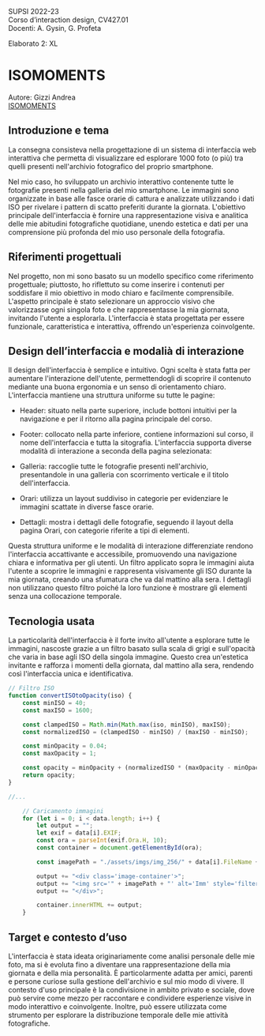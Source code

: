 SUPSI 2022-23  
Corso d’interaction design, CV427.01  
Docenti: A. Gysin, G. Profeta  

Elaborato 2: XL

# ISOMOMENTS
Autore: Gizzi Andrea  
[ISOMOMENTS](https://andrea-gizzi.github.io/Isomoments/)

## Introduzione e tema
La consegna consisteva nella progettazione di un sistema di interfaccia web interattiva che permetta di visualizzare ed esplorare 1000 foto (o più) tra quelli presenti nell'archivio fotografico del proprio smartphone.

Nel mio caso, ho sviluppato un archivio interattivo contenente tutte le fotografie presenti nella galleria del mio smartphone. Le immagini sono organizzate in base alle fasce orarie di cattura e analizzate utilizzando i dati ISO per rivelare i pattern di scatto preferiti durante la giornata. L'obiettivo principale dell'interfaccia è fornire una rappresentazione visiva e analitica delle mie abitudini fotografiche quotidiane, unendo estetica e dati per una comprensione più profonda del mio uso personale della fotografia.

## Riferimenti progettuali
Nel progetto, non mi sono basato su un modello specifico come riferimento progettuale; piuttosto, ho riflettuto su come inserire i contenuti per soddisfare il mio obiettivo in modo chiaro e facilmente comprensibile. L'aspetto principale è stato selezionare un approccio visivo che valorizzasse ogni singola foto e che rappresentasse la mia giornata, invitando l'utente a esplorarla. L'interfaccia è stata progettata per essere funzionale, caratteristica e interattiva, offrendo un'esperienza coinvolgente.


## Design dell’interfaccia e modalià di interazione
Il design dell'interfaccia è semplice e intuitivo. Ogni scelta è stata fatta per aumentare l'interazione dell'utente, permettendogli di scoprire il contenuto mediante una buona ergonomia e un senso di orientamento chiaro. L'interfaccia mantiene una struttura uniforme su tutte le pagine:

- Header: situato nella parte superiore, include bottoni intuitivi per la navigazione e per il ritorno alla pagina principale del corso.
- Footer: collocato nella parte inferiore, contiene informazioni sul corso, il nome dell'interfaccia e tutta la sitografia.
L'interfaccia supporta diverse modalità di interazione a seconda della pagina selezionata:

- Galleria: raccoglie tutte le fotografie presenti nell'archivio, presentandole in una galleria con scorrimento verticale e il titolo dell'interfaccia.
- Orari: utilizza un layout suddiviso in categorie per evidenziare le immagini scattate in diverse fasce orarie.
- Dettagli: mostra i dettagli delle fotografie, seguendo il layout della pagina Orari, con categorie riferite a tipi di elementi.
  
Questa struttura uniforme e le modalità di interazione differenziate rendono l'interfaccia accattivante e accessibile, promuovendo una navigazione chiara e informativa per gli utenti. Un filtro applicato sopra le immagini aiuta l'utente a scoprire le immagini e rappresenta visivamente gli ISO durante la mia giornata, creando una sfumatura che va dal mattino alla sera. I dettagli non utilizzano questo filtro poiché la loro funzione è mostrare gli elementi senza una collocazione temporale.


## Tecnologia usata
 La particolarità dell'interfaccia è il forte invito all'utente a esplorare tutte le immagini, nascoste grazie a un filtro basato sulla scala di grigi e sull'opacità che varia in base agli ISO della singola immagine. Questo crea un'estetica invitante e rafforza i momenti della giornata, dal mattino alla sera, rendendo così l'interfaccia unica e identificativa.


```JavaScript
// Filtro ISO
function convertISOtoOpacity(iso) {
    const minISO = 40;
    const maxISO = 1600;

    const clampedISO = Math.min(Math.max(iso, minISO), maxISO);
    const normalizedISO = (clampedISO - minISO) / (maxISO - minISO);

    const minOpacity = 0.04;
    const maxOpacity = 1;

    const opacity = minOpacity + (normalizedISO * (maxOpacity - minOpacity));
    return opacity;
}

//...

    // Caricamento immagini
    for (let i = 0; i < data.length; i++) {
        let output = "";
        let exif = data[i].EXIF;
        const ora = parseInt(exif.Ora.H, 10);
        const container = document.getElementById(ora);

        const imagePath = "./assets/imgs/img_256/" + data[i].FileName + ".jpg";

        output += "<div class='image-container'>";
        output += "<img src='" + imagePath + "' alt='Imm' style='filter: grayscale(100%); opacity: " + convertISOtoOpacity(exif.ISO) + ";' class='image'>";
        output += "</div>";

        container.innerHTML += output;
    }
```

## Target e contesto d’uso
L'interfaccia è stata ideata originariamente come analisi personale delle mie foto, ma si è evoluta fino a diventare una rappresentazione della mia giornata e della mia personalità. È particolarmente adatta per amici, parenti e persone curiose sulla gestione dell'archivio e sul mio modo di vivere. Il contesto d'uso principale è la condivisione in ambito privato e sociale, dove può servire come mezzo per raccontare e condividere esperienze visive in modo interattivo e coinvolgente. Inoltre, può essere utilizzata come strumento per esplorare la distribuzione temporale delle mie attività fotografiche.
